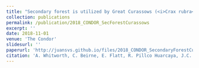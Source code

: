 ```yaml
---
title: "Secondary forest is utilized by Great Curassows (<i>Crax rubra</i>) and Great Tinamous (<i>Tinamus major</i>) in the absence of hunting"
collection: publications
permalink: /publication/2018_CONDOR_SecForestCurassows
excerpt: ''
date: 2018-11-01
venue: 'The Condor'
slidesurl: ''
paperurl: 'http://juansvs.github.io/files/2018_CONDOR_SecondaryForestCurassows.pdf'
citation: 'A. Whitworth, C. Beirne, E. Flatt, R. Pillco Huarcaya, J.C. Cruz Diaz, A. Forsyth, P.K. Molnár, Juan S. Vargas Soto. (2018). &quot;Secondary forest is utilized by Great Curassows (Crax rubra) and Great Tinamous (Tinamus major) in the absence of hunting.&quot; <i>The Condor</i>. 120(4).'
---
```



